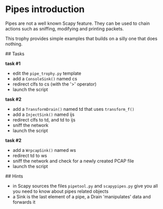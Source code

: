 # Pipes introduction

Pipes are not a well known Scapy feature. They can be used to chain actions such
as sniffing, modifying and printing packets.

This trophy provides simple examples that builds on a silly one that does
nothing.

## Tasks

**task #1**

- edit the `pipe_trophy.py` template
- add a `ConsoleSink()` named cs
- redirect clfs to cs (with the '>' operator)
- launch the script

**task #2**

- add a `TransformDrain()` named td that uses `transform_f()`
- add a `InjectSink()` named ijs
- redirect clfs to td, and td to ijs
- sniff the network
- launch the script

**task #2**

- add a `WrpcapSink()` named ws
- redirect td to ws
- sniff the network and check for a newly created PCAP file
- launch the script


## Hints

- in Scapy sources the files `pipetool.py` and `scapypipes.py` give you all you
  need to know about pipes related objects
- a Sink is the last element of a pipe,  a Drain 'manipulates' data and forwards
  it
